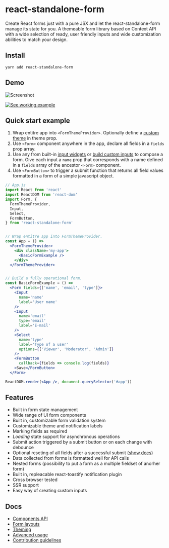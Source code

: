 # react-standalone-form

Create React forms just with a pure JSX and let the react-standalone-form
manage its state for you. A themeable form library based on
Context API with a wide selection of ready, user friendly inputs and wide customization abilities to match your design.

## Install

```
yarn add react-standalone-form
```

## Demo

![Screenshot](https://raw.githubusercontent.com/frontcraft/react-standalone-form/master/screenshot.jpg "Screenshot")

[![See working example](https://codesandbox.io/static/img/play-codesandbox.svg)](https://codesandbox.io/s/jp69w6kj35?fontsize=14&hidenavigation=1)

## Quick start example

1. Wrap entitre app into `<FormThemeProvider>`. Optionally define a [custom theme](https://github.com/frontcraft/react-standalone-form/wiki/Theming) in theme prop.
2. Use `<Form>` component anywhere in the app, declare all fields in a `fields` prop array.
3. Use any from built-in [input widgets](https://github.com/frontcraft/react-standalone-form/wiki/Components-API) or [build custom inputs](https://github.com/frontcraft/react-standalone-form/wiki/Advanced-usage#creating-custom-inputs) to compose a form. Give each input a `name` prop that corresponds with a name defined in a `fields` array of the ancestor `<Form>` component.
4. Use `<FormButton>` to trigger a submit function that returns all field values formatted in a form of a simple javascript object.

```jsx
// App.js
import React from 'react'
import ReactDOM from 'react-dom'
import Form, {
  FormThemeProvider,
  Input,
  Select,
  FormButton,
} from 'react-standalone-form'


// Wrap entitre app into FormThemeProvider.
const App = () =>
  <FormThemeProvider>
    <div className='my-app'>
      <BasicFormExample />
    </div>
  </FormThemeProvider>


// Build a fully operational form.
const BasicFormExample = () =>
  <Form fields={['name', 'email', 'type']}>
    <Input
      name='name'
      label='User name'
    />
    <Input
      name='email'
      type='email'
      label='E-mail'
    />
    <Select
      name='type'
      label='Type of a user'
      options={['Viewer', 'Moderator', 'Admin']}
    />
    <FormButton
      callback={fields => console.log(fields)}
    >Save</FormButton>
  </Form>

ReactDOM.render(<App />, document.querySelector('#app'))
```

## Features

* Built in form state management
* Wide range of UI form components
* Built in, customizable form validation system
* Customizable theme and notification labels
* Marking fields as required
* *Loading* state support for asynchronous operations
* Submit action triggered by a submit button or on each change with debounce
* Optional reseting of all fields after a successful submit ([show docs](https://github.com/frontcraft/react-standalone-form/wiki/Components-API#FormButton))
* Data collected from forms is formatted well for API calls
* Nested forms (possibility to put a form as a multiple fieldset of anorher form)
* Built in, repleacable react-toastify notification plugin
* Cross browser tested
* SSR support
* Easy way of creating custom inputs


## Docs

* [Components API](https://github.com/frontcraft/react-standalone-form/wiki/Components-API)
* [Form layouts](https://github.com/frontcraft/react-standalone-form/wiki/Form-layouts)
* [Theming](https://github.com/frontcraft/react-standalone-form/wiki/Theming)
* [Advanced usage](https://github.com/frontcraft/react-standalone-form/wiki/Advanced-usage)
* [Contribution guidelines](https://github.com/frontcraft/react-standalone-form/wiki/Contribution-guidelines)

